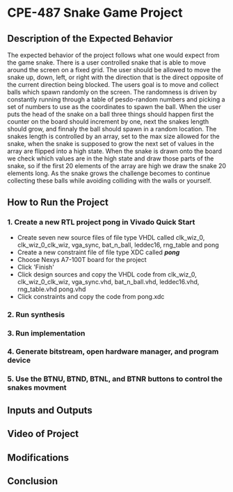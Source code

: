 # CPE-487 Snake Game Project

## Description of the Expected Behavior

The expected behavior of the project follows what one would expect from the game snake. There is a user controlled snake that is able to move around the screen on a fixed grid. The user should be allowed to move the snake up, down, left, or right with the direction that is the direct opposite of the current direction being blocked. The users goal is to move and collect balls which spawn randomly on the screen. The randomness is driven by constantly running through a table of pesdo-random numbers and picking a set of numbers to use as the coordinates to spawn the ball. When the user puts the head of the snake on a ball three things should happen first the counter on the board should increment by one, next the snakes length should grow, and finnaly the ball should spawn in a random location. The snakes length is controlled by an array, set to the max size allowed for the snake, when the snake is supposed to grow the next set of values in the array are flipped into a high state. When the snake is drawn onto the board we check which values are in the high state and draw those parts of the snake, so if the first 20 elements of the array are high we draw the snake 20 elements long. As the snake grows the challenge becomes to continue collecting these balls while avoiding colliding with the walls or yourself. 

## How to Run the Project

### 1. Create a new RTL project pong in Vivado Quick Start
* Create seven new source files of file type VHDL called clk_wiz_0, clk_wiz_0_clk_wiz, vga_sync, bat_n_ball, leddec16, rng_table and pong
* Create a new constraint file of file type XDC called **_pong_**
* Choose Nexys A7-100T board for the project
* Click 'Finish'
* Click design sources and copy the VHDL code from clk_wiz_0, clk_wiz_0_clk_wiz, vga_sync.vhd, bat_n_ball.vhd, leddec16.vhd, rng_table.vhd pong.vhd
* Click constraints and copy the code from pong.xdc

### 2. Run synthesis

### 3. Run implementation

### 4. Generate bitstream, open hardware manager, and program device

### 5. Use the BTNU, BTND, BTNL, and BTNR buttons to control the snakes movment

## Inputs and Outputs

## Video of Project

## Modifications

## Conclusion
